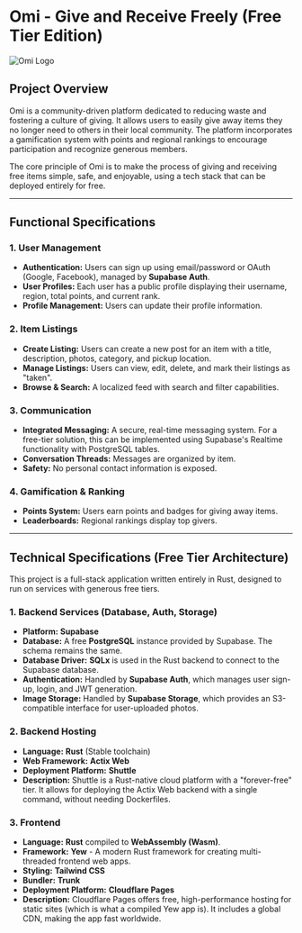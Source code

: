 # Omi - Give and Receive Freely (Free Tier Edition)

![Omi Logo](https://placehold.co/600x300/A8D5BA/333333?text=Omi)

## Project Overview

Omi is a community-driven platform dedicated to reducing waste and fostering a culture of giving. It allows users to easily give away items they no longer need to others in their local community. The platform incorporates a gamification system with points and regional rankings to encourage participation and recognize generous members.

The core principle of Omi is to make the process of giving and receiving free items simple, safe, and enjoyable, using a tech stack that can be deployed entirely for free.

---

## Functional Specifications

### 1. User Management
- **Authentication:** Users can sign up using email/password or OAuth (Google, Facebook), managed by **Supabase Auth**.
- **User Profiles:** Each user has a public profile displaying their username, region, total points, and current rank.
- **Profile Management:** Users can update their profile information.

### 2. Item Listings
- **Create Listing:** Users can create a new post for an item with a title, description, photos, category, and pickup location.
- **Manage Listings:** Users can view, edit, delete, and mark their listings as "taken".
- **Browse & Search:** A localized feed with search and filter capabilities.

### 3. Communication
- **Integrated Messaging:** A secure, real-time messaging system. For a free-tier solution, this can be implemented using Supabase's Realtime functionality with PostgreSQL tables.
- **Conversation Threads:** Messages are organized by item.
- **Safety:** No personal contact information is exposed.

### 4. Gamification & Ranking
- **Points System:** Users earn points and badges for giving away items.
- **Leaderboards:** Regional rankings display top givers.

---

## Technical Specifications (Free Tier Architecture)

This project is a full-stack application written entirely in Rust, designed to run on services with generous free tiers.

### 1. Backend Services (Database, Auth, Storage)
- **Platform:** **Supabase**
- **Database:** A free **PostgreSQL** instance provided by Supabase. The schema remains the same.
- **Database Driver:** **SQLx** is used in the Rust backend to connect to the Supabase database.
- **Authentication:** Handled by **Supabase Auth**, which manages user sign-up, login, and JWT generation.
- **Image Storage:** Handled by **Supabase Storage**, which provides an S3-compatible interface for user-uploaded photos.

### 2. Backend Hosting
- **Language:** **Rust** (Stable toolchain)
- **Web Framework:** **Actix Web**
- **Deployment Platform:** **Shuttle**
- **Description:** Shuttle is a Rust-native cloud platform with a "forever-free" tier. It allows for deploying the Actix Web backend with a single command, without needing Dockerfiles.

### 3. Frontend
- **Language:** **Rust** compiled to **WebAssembly (Wasm)**.
- **Framework:** **Yew** - A modern Rust framework for creating multi-threaded frontend web apps.
- **Styling:** **Tailwind CSS**
- **Bundler:** **Trunk**
- **Deployment Platform:** **Cloudflare Pages**
- **Description:** Cloudflare Pages offers free, high-performance hosting for static sites (which is what a compiled Yew app is). It includes a global CDN, making the app fast worldwide.
